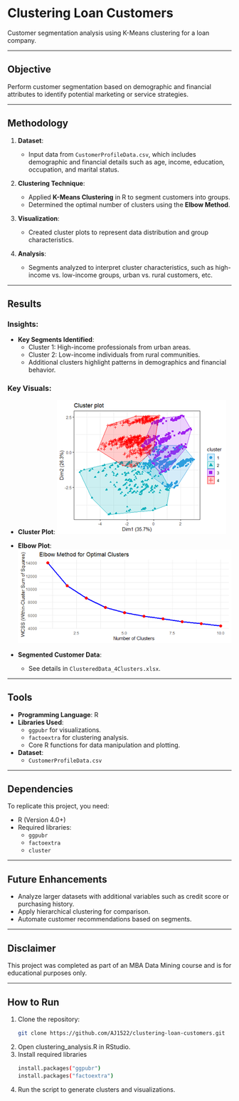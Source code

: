 # Clustering Loan Customers

Customer segmentation analysis using K-Means clustering for a loan company.

---

## Objective

Perform customer segmentation based on demographic and financial attributes to identify potential marketing or service strategies.

---

## Methodology

1. **Dataset**: 
   - Input data from `CustomerProfileData.csv`, which includes demographic and financial details such as age, income, education, occupation, and marital status.

2. **Clustering Technique**:
   - Applied **K-Means Clustering** in R to segment customers into groups.
   - Determined the optimal number of clusters using the **Elbow Method**.

3. **Visualization**:
   - Created cluster plots to represent data distribution and group characteristics.

4. **Analysis**:
   - Segments analyzed to interpret cluster characteristics, such as high-income vs. low-income groups, urban vs. rural customers, etc.

---

## Results

### Insights:
- **Key Segments Identified**:
  - Cluster 1: High-income professionals from urban areas.
  - Cluster 2: Low-income individuals from rural communities.
  - Additional clusters highlight patterns in demographics and financial behavior.

### Key Visuals:
- **Cluster Plot**:
  ![Cluster Plot](Cluster_plot_4_clusters.png)

- **Elbow Plot**:
  ![Elbow Plot](elbow_plot_1.png)

- **Segmented Customer Data**:
  - See details in `ClusteredData_4Clusters.xlsx`.

---

## Tools

- **Programming Language**: R
- **Libraries Used**:
  - `ggpubr` for visualizations.
  - `factoextra` for clustering analysis.
  - Core R functions for data manipulation and plotting.
- **Dataset**:
  - `CustomerProfileData.csv`

---

## Dependencies

To replicate this project, you need:
- R (Version 4.0+)
- Required libraries:
  - `ggpubr`
  - `factoextra`
  - `cluster`

---

## Future Enhancements

- Analyze larger datasets with additional variables such as credit score or purchasing history.
- Apply hierarchical clustering for comparison.
- Automate customer recommendations based on segments.

---

## Disclaimer

This project was completed as part of an MBA Data Mining course and is for educational purposes only.

---

## How to Run

1. Clone the repository:
   ```bash
   git clone https://github.com/AJ1522/clustering-loan-customers.git
2. Open clustering_analysis.R in RStudio.
3. Install required libraries
   ```bash
   install.packages("ggpubr")
   install.packages("factoextra")

4. Run the script to generate clusters and visualizations.

